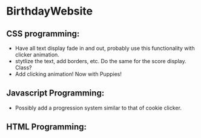 # BirthdayWebsite

## CSS programming:
+ Have all text display fade in and out, probably use this functionality with clicker animation.
+ stytlize the text, add borders, etc. Do the same for the score display. Class?
+ Add clicking animation! Now with Puppies!

## Javascript Programming:
+ Possibly add a progression system similar to that of cookie clicker.

## HTML Programming:

